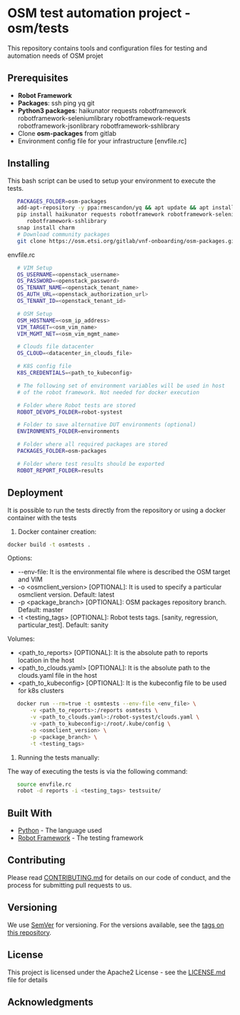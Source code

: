 <!--
Copyright 2020 ETSI

Licensed under the Apache License, Version 2.0 (the "License");
you may not use this file except in compliance with the License.
You may obtain a copy of the License at

   http://www.apache.org/licenses/LICENSE-2.0

Unless required by applicable law or agreed to in writing, software
distributed under the License is distributed on an "AS IS" BASIS,
WITHOUT WARRANTIES OR CONDITIONS OF ANY KIND, either express or
implied.
See the License for the specific language governing permissions and
limitations under the License
-->

# OSM test automation project - osm/tests

This repository contains tools and configuration files for testing and automation needs of OSM projet

## Prerequisites

* **Robot Framework**
* **Packages**: ssh ping yq git
* **Python3 packages**: haikunator requests robotframework robotframework-seleniumlibrary robotframework-requests robotframework-jsonlibrary robotframework-sshlibrary
* Clone **osm-packages** from gitlab
* Environment config file for your infrastructure [envfile.rc]

## Installing

This bash script can be used to setup your environment to execute the tests.

```bash
   PACKAGES_FOLDER=osm-packages
   add-apt-repository -y ppa:rmescandon/yq && apt update && apt install yq git iputils-ping ssh -y
   pip install haikunator requests robotframework robotframework-seleniumlibrary robotframework-requests robotframework-jsonlibrary \
      robotframework-sshlibrary
   snap install charm
   # Download community packages
   git clone https://osm.etsi.org/gitlab/vnf-onboarding/osm-packages.git ${PACKAGES_FOLDER}
```

envfile.rc

```bash
   # VIM Setup
   OS_USERNAME=<openstack_username>
   OS_PASSWORD=<openstack_password>
   OS_TENANT_NAME=<openstack_tenant_name>
   OS_AUTH_URL=<openstack_authorization_url>
   OS_TENANT_ID=<openstack_tenant_id>

   # OSM Setup
   OSM_HOSTNAME=<osm_ip_address>
   VIM_TARGET=<osm_vim_name>
   VIM_MGMT_NET=<osm_vim_mgmt_name>

   # Clouds file datacenter
   OS_CLOUD=<datacenter_in_clouds_file>

   # K8S config file
   K8S_CREDENTIALS=<path_to_kubeconfig>

   # The following set of environment variables will be used in host
   # of the robot framework. Not needed for docker execution

   # Folder where Robot tests are stored
   ROBOT_DEVOPS_FOLDER=robot-systest

   # Folder to save alternative DUT environments (optional)
   ENVIRONMENTS_FOLDER=environments

   # Folder where all required packages are stored
   PACKAGES_FOLDER=osm-packages

   # Folder where test results should be exported
   ROBOT_REPORT_FOLDER=results
```

## Deployment

It is possible to run the tests directly from the repository or using a docker container with the tests

1. Docker container creation:

```bash
docker build -t osmtests .
```

Options:

* --env-file: It is the environmental file where is described the OSM target and VIM
* -o <osmclient_version> [OPTIONAL]: It is used to specify a particular osmclient version. Default: latest
* -p <package_branch> [OPTIONAL]: OSM packages repository branch. Default: master
* -t <testing_tags> [OPTIONAL]: Robot tests tags. [sanity, regression, particular_test]. Default: sanity

Volumes:

* <path_to_reports> [OPTIONAL]: It is the absolute path to reports location in the host
* <path_to_clouds.yaml> [OPTIONAL]: It is the absolute path to the clouds.yaml file in the host
* <path_to_kubeconfig> [OPTIONAL]: It is the kubeconfig file to be used for k8s clusters

```bash
   docker run --rm=true -t osmtests --env-file <env_file> \
       -v <path_to_reports>:/reports osmtests \
       -v <path_to_clouds.yaml>:/robot-systest/clouds.yaml \
       -v <path_to_kubeconfig>:/root/.kube/config \
       -o <osmclient_version> \
       -p <package_branch> \
       -t <testing_tags>
```

1. Running the tests manually:

The way of executing the tests is via the following command:

```bash
   source envfile.rc
   robot -d reports -i <testing_tags> testsuite/
```

## Built With

* [Python](www.python.org/) - The language used
* [Robot Framework](robotframework.org) - The testing framework

## Contributing

Please read [CONTRIBUTING.md](CONTRIBUTING.md) for details on our code of conduct, and the process for submitting pull requests to us.

## Versioning

We use [SemVer](http://semver.org/) for versioning. For the versions available, see the [tags on this repository](https://osm.etsi.org/gitweb/?p=osm/tests.git;a=tags).

## License

This project is licensed under the Apache2 License - see the [LICENSE.md](LICENSE) file for details

## Acknowledgments
